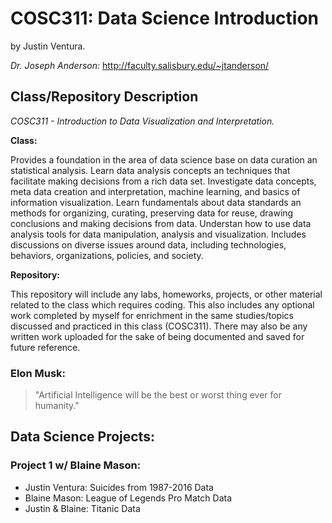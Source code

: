 # COSC311: Data Science Introduction

by Justin Ventura.  

*Dr. Joseph Anderson:* 
http://faculty.salisbury.edu/~jtanderson/

## Class/Repository Description

*COSC311 - Introduction to Data Visualization and Interpretation.*


**Class:** 

Provides a foundation in the area of data science base on data curation an statistical analysis. Learn data analysis concepts an techniques that facilitate making decisions from a rich data set. Investigate data concepts, meta data creation and interpretation, machine learning, and basics of information visualization. Learn fundamentals about data standards an methods for organizing, curating, preserving data for reuse, drawing conclusions and making decisions from data. Understan how to use data analysis tools for data manipulation, analysis and visualization. Includes discussions on diverse issues around data, including technologies, behaviors, organizations, policies, and society.

**Repository:**

This repository will include any labs, homeworks, projects, or other material related to the class which requires coding.  This also includes any optional work completed by myself for enrichment in the same studies/topics discussed and practiced in this class (COSC311).  There may also be any written work uploaded for the sake of being documented and saved for future reference.


### Elon Musk:

> "Artificial Intelligence will be the best or
> worst thing ever for humanity."

## Data Science Projects:

### Project 1 w/ Blaine Mason:
- Justin Ventura: Suicides from 1987-2016 Data
- Blaine Mason: League of Legends Pro Match Data
- Justin & Blaine: Titanic Data

